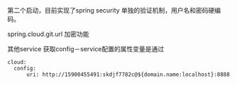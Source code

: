 第二个启动，目前实现了spring security 单独的验证机制，用户名和密码硬编码。

spring.cloud.git.url 加密功能

其他service 获取config－service配置的属性变量是通过

	cloud:   
	  config:
		  uri: http://15900455491:skdjf7782c@${domain.name:localhost}:8888
	      



